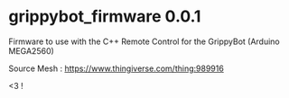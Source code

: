 # grippybot_firmware 0.0.1
Firmware to use with the C++ Remote Control for the GrippyBot (Arduino MEGA2560)

Source Mesh : https://www.thingiverse.com/thing:989916

<3 !
